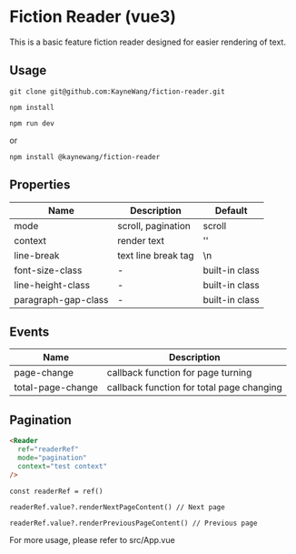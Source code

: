 # Fiction Reader (vue3)

This is a basic feature fiction reader designed for easier rendering of text.

## Usage

```shell
git clone git@github.com:KayneWang/fiction-reader.git

npm install

npm run dev
```

or

```shell
npm install @kaynewang/fiction-reader
```

## Properties

| Name                | Description         | Default        |
|---------------------|---------------------|----------------|
| mode                | scroll, pagination  | scroll         |
| context             | render text         | ''             |
| line-break          | text line break tag | \n             |
| font-size-class     | -                   | built-in class |
| line-height-class   | -                   | built-in class |
| paragraph-gap-class | -                   | built-in class |

## Events

| Name              | Description                               |
|-------------------|-------------------------------------------|
| page-change       | callback function for page turning        |
| total-page-change | callback function for total page changing |

## Pagination

```html
<Reader
  ref="readerRef"
  mode="pagination"
  context="test context"
/>
```

```vue
const readerRef = ref()

readerRef.value?.renderNextPageContent() // Next page

readerRef.value?.renderPreviousPageContent() // Previous page
```

For more usage, please refer to src/App.vue
